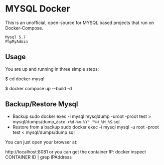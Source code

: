 # MYSQL Docker
This is an unofficial, open-source for MYSQL based projects that run on Docker-Compose. 

    Mysql 5.7
    PhpMyAdmin
    
## Usage
You are up and running in three simple steps:

$ cd docker-mysql

$ docker compose up --build -d 

## Backup/Restore Mysql
* Backup
  sudo docker exec -i mysql mysqldump -uroot -proot test > mysql/dumps/dump_`date +%d-%m-%Y"_"%H_%M_%S`.sql
* Restore from a backup
  sudo docker exec -i mysql mysql -u root -proot test < mysql/dumps/dump.sql
  
  
 
You can just open your browser at:

http://localhost:8081 or you can get the container IP: docker inspect CONTAINER ID | grep IPAddress
